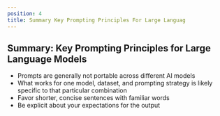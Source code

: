 ```yaml
---
position: 4
title: Summary Key Prompting Principles For Large Languag
---
```


## Summary: Key Prompting Principles for Large Language Models

- Prompts are generally not portable across different AI models
- What works for one model, dataset, and prompting strategy is likely specific to that particular combination
- Favor shorter, concise sentences with familiar words
- Be explicit about your expectations for the output